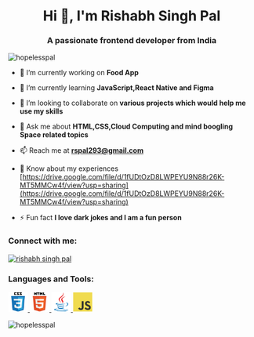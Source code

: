 <h1 align="center">Hi 👋, I'm Rishabh Singh Pal</h1>
<h3 align="center">A passionate frontend developer from India</h3>

<p align="left"> <img src="https://komarev.com/ghpvc/?username=hopelesspal&label=Profile%20views&color=0e75b6&style=flat" alt="hopelesspal" /> </p>

- 🔭 I’m currently working on **Food App**

- 🌱 I’m currently learning **JavaScript,React Native and Figma**

- 👯 I’m looking to collaborate on **various projects which would help me use my skills**

- 💬 Ask me about **HTML,CSS,Cloud Computing and mind boogling Space related topics**

- 📫 Reach me at **rspal293@gmail.com**

- 📄 Know about my experiences [https://drive.google.com/file/d/1fUDtOzD8LWPEYU9N88r26K-MT5MMCw4f/view?usp=sharing](https://drive.google.com/file/d/1fUDtOzD8LWPEYU9N88r26K-MT5MMCw4f/view?usp=sharing)

- ⚡ Fun fact **I love dark jokes and I am a fun person**

<h3 align="left">Connect with me:</h3>
<p align="left">
<a href="https://linkedin.com/in/rishabh singh pal" target="blank"><img align="center" src="https://raw.githubusercontent.com/rahuldkjain/github-profile-readme-generator/master/src/images/icons/Social/linked-in-alt.svg" alt="rishabh singh pal" height="30" width="40" /></a>
</p>

<h3 align="left">Languages and Tools:</h3>
<p align="left"> <a href="https://www.w3schools.com/css/" target="_blank" rel="noreferrer"> <img src="https://raw.githubusercontent.com/devicons/devicon/master/icons/css3/css3-original-wordmark.svg" alt="css3" width="40" height="40"/> </a> <a href="https://www.w3.org/html/" target="_blank" rel="noreferrer"> <img src="https://raw.githubusercontent.com/devicons/devicon/master/icons/html5/html5-original-wordmark.svg" alt="html5" width="40" height="40"/> </a> <a href="https://www.java.com" target="_blank" rel="noreferrer"> <img src="https://raw.githubusercontent.com/devicons/devicon/master/icons/java/java-original.svg" alt="java" width="40" height="40"/> </a> <a href="https://developer.mozilla.org/en-US/docs/Web/JavaScript" target="_blank" rel="noreferrer"> <img src="https://raw.githubusercontent.com/devicons/devicon/master/icons/javascript/javascript-original.svg" alt="javascript" width="40" height="40"/> </a> </p>

<p><img align="center" src="https://github-readme-stats.vercel.app/api/top-langs?username=hopelesspal&show_icons=true&locale=en&layout=compact" alt="hopelesspal" /></p>
